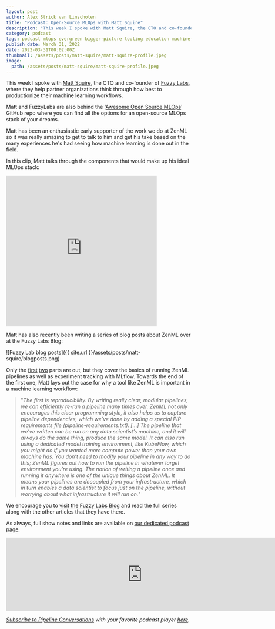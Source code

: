 ```yaml
---
layout: post
author: Alex Strick van Linschoten
title: "Podcast: Open-Source MLOps with Matt Squire"
description: "This week I spoke with Matt Squire, the CTO and co-founder of Fuzzy Labs, where they help partner organizations think through how best to productionise their machine learning workflows."
category: podcast
tags: podcast mlops evergreen bigger-picture tooling education machine-learning
publish_date: March 31, 2022
date: 2022-03-31T00:02:00Z
thumbnail: /assets/posts/matt-squire/matt-squire-profile.jpeg
image:
  path: /assets/posts/matt-squire/matt-squire-profile.jpeg
---
```


This week I spoke with [Matt Squire](https://www.linkedin.com/in/matt-squire-a19896125/), the CTO and co-founder of [Fuzzy Labs](https://www.fuzzylabs.ai/), where they help partner organizations think through how best to productionize their machine learning workflows.

Matt and FuzzyLabs are also behind the '[Awesome Open Source MLOps](https://github.com/fuzzylabs/awesome-open-mlops)' GitHub repo where you can find all the options for an open-source MLOps stack of your dreams.

Matt has been an enthusiastic early supporter of the work we do at ZenML so it was really amazing to get to talk to him and  get his take based on the many experiences he's had seeing how machine learning is done out in the field.

In this clip, Matt talks through the components that would make up his ideal MLOps stack:

<iframe src="https://share.descript.com/embed/7QxoXz3v8ZN" width="410" height="410" frameborder="0" allowfullscreen></iframe>

Matt has also recently been writing a series of blog posts about ZenML over at the Fuzzy Labs Blog:

![Fuzzy Lab blog posts]({{ site.url }}/assets/posts/matt-squire/blogposts.png)

Only the [first](https://www.fuzzylabs.ai/blog-post/the-road-to-zen-part-1-getting-started-pipelines) [two](https://www.fuzzylabs.ai/blog-post/the-road-to-zen-running-experiments) parts are out, but they cover the basics of running ZenML pipelines as well as experiment tracking with MLflow. Towards the end of the first one, Matt lays out the case for why a tool like ZenML is important in a machine learning workflow:

> "*The first is reproducibility. By writing really clear, modular pipelines, we can efficiently re-run a pipeline many times over. ZenML not only encourages this clear programming style, it also helps us to capture pipeline dependencies, which we’ve done by adding a special PIP requirements file (pipeline-requirements.txt). […] The pipeline that we’ve written can be run on any data scientist’s machine, and it will always do the same thing, produce the same model. It can also run using a dedicated model training environment, like KubeFlow, which you might do if you wanted more compute power than your own machine has. You don’t need to modify your pipeline in any way to do this; ZenML figures out how to run the pipeline in whatever target environment you’re using. The notion of writing a pipeline once and running it anywhere is one of the unique things about ZenML. It means your pipelines are decoupled from your infrastructure, which in turn enables a data scientist to focus just on the pipeline, without worrying about what infrastructure it will run on.*"

We encourage you to [visit the Fuzzy Labs Blog](https://www.fuzzylabs.ai/blog) and read the full series along with the other articles that they have there.

As always, full show notes and links are available on
[our dedicated podcast page](https://podcast.zenml.io/).

<iframe src="https://player.fireside.fm/v2/vA-gqsEV+UsZ0ZY4P?theme=dark" width="740" height="200" frameborder="0" scrolling="no"></iframe>

<br>

_[Subscribe to Pipeline Conversations](https://podcast.zenml.io/subscribe) with_
_your favorite podcast player [here](https://podcast.zenml.io/subscribe)._
